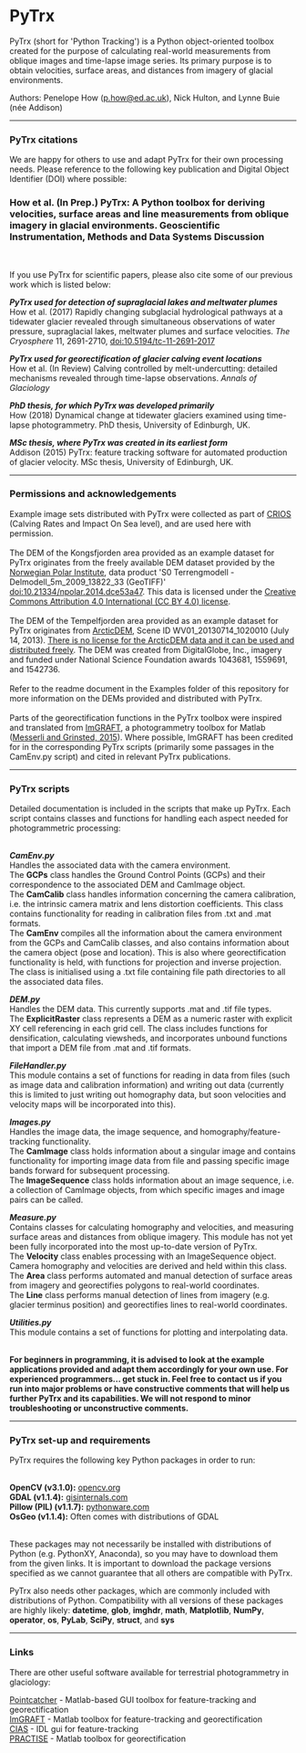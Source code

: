# PyTrx
PyTrx (short for 'Python Tracking') is a Python object-oriented toolbox created for the purpose of calculating real-world measurements from oblique images and time-lapse image series. Its primary purpose is to obtain velocities, surface areas, and distances from imagery of glacial environments.<br>

Authors: Penelope How (p.how@ed.ac.uk), Nick Hulton, and Lynne Buie (née Addison)<br>

<hr>

<h3>PyTrx citations</h3>

We are happy for others to use and adapt PyTrx for their own processing needs. Please reference to the following key publication and Digital Object Identifier (DOI) where possible:<br>

<h3>How et al. (In Prep.) PyTrx: A Python toolbox for deriving velocities, surface areas and line measurements from oblique imagery in glacial environments. Geoscientific Instrumentation, Methods and Data Systems Discussion</h3> <br>

If you use PyTrx for scientific papers, please also cite some of our previous work which is listed below: <br>

<b>*PyTrx used for detection of supraglacial lakes and meltwater plumes*</b><br>
How et al. (2017) Rapidly changing subglacial hydrological pathways at a tidewater glacier revealed through simultaneous observations of water pressure, supraglacial lakes, meltwater plumes and surface velocities. <i>The Cryosphere</i> 11, 2691-2710, <a href="https://doi.org/10.5194/tc-11-2691-2017">doi:10.5194/tc-11-2691-2017</a><br>

<b>*PyTrx used for georectification of glacier calving event locations*</b><br>
How et al. (In Review) Calving controlled by melt-undercutting: detailed mechanisms revealed through time-lapse observations. <i>Annals of Glaciology</i><br>

<b>*PhD thesis, for which PyTrx was developed primarily*</b><br>
How (2018) Dynamical change at tidewater glaciers examined using time-lapse photogrammetry. PhD thesis, University of Edinburgh, UK.<br>

<b>*MSc thesis, where PyTrx was created in its earliest form*</b><br>
Addison (2015) PyTrx: feature tracking software for automated production of glacier velocity. MSc thesis, University of Edinburgh, UK.<br>

<hr>

<h3>Permissions and acknowledgements</h3>
Example image sets distributed with PyTrx were collected as part of <a href="https://www.researchinsvalbard.no/project/7037">CRIOS</a> (Calving Rates and Impact On Sea level), and are used here with permission. <br><br> 
The DEM of the Kongsfjorden area provided as an example dataset for PyTrx originates from the freely available DEM dataset provided by the <a href="https://geodata.npolar.no/">Norwegian Polar Institute</a>, data product 'S0 Terrengmodell - Delmodell_5m_2009_13822_33 (GeoTIFF)'  <a href="https://doi.org/10.21334/npolar.2014.dce53a47">doi:10.21334/npolar.2014.dce53a47</a>. This data is licensed under the <a href="https://creativecommons.org/licenses/by/4.0/">Creative Commons Attribution 4.0 International (CC BY 4.0) license</a>.<br><br>
The DEM of the Tempelfjorden area provided as an example dataset for PyTrx originates from <a href="https://www.pgc.umn.edu/data/arcticdem/">ArcticDEM</a>, Scene ID WV01_20130714_1020010 (July 14, 2013). <a href="https://www.pgc.umn.edu/guides/arcticdem/additional-information/">There is no license for the ArcticDEM data and it can be used and distributed freely</a>. The DEM was created from DigitalGlobe, Inc., imagery and funded under National Science Foundation awards 1043681, 1559691, and 1542736. <br><br>
Refer to the readme document in the Examples folder of this repository for more information on the DEMs provided and distributed with PyTrx.<br><br>
Parts of the georectification functions in the PyTrx toolbox were inspired and translated from <a href="http://imgraft.glaciology.net/">ImGRAFT</a>, a photogrammetry toolbox for Matlab (<a href="https://www.geosci-instrum-method-data-syst.net/4/23/2015/gi-4-23-2015.pdf">Messerli and Grinsted, 2015</a>). Where possible, ImGRAFT has been credited for in the corresponding PyTrx scripts (primarily some passages in the CamEnv.py script) and cited in relevant PyTrx publications. 

<hr>
<h3>PyTrx scripts</h3>

Detailed documentation is included in the scripts that make up PyTrx. Each script contains classes and functions for handling each aspect needed for photogrammetric processing:<br><br>

<b>*CamEnv.py*</b><br>
Handles the associated data with the camera environment.<br>
The <b>GCPs</b> class handles the Ground Control Points (GCPs) and their correspondence to the associated DEM and CamImage object.<br>
The <b>CamCalib</b> class handles information concerning the camera calibration, i.e. the intrinsic camera matrix and lens distortion coefficients. This class contains functionality for reading in calibration files from .txt and .mat formats.<br>
The <b>CamEnv</b> compiles all the information about the camera environment from the GCPs and CamCalib classes, and also contains information about the camera object (pose and location). This is also where georectification functionality is held, with functions for projection and inverse projection. The class is initialised using a .txt file containing file path directories to all the associated data files.<br>

<b>*DEM.py*</b><br>
Handles the DEM data. This currently supports .mat and .tif file types.<br>
The <b>ExplicitRaster</b> class represents a DEM as a numeric raster with explicit XY cell referencing in each grid cell. The class includes functions for densification, calculating viewsheds, and incorporates unbound functions that import a DEM file from .mat and .tif formats.<br>

<b>*FileHandler.py*</b><br>
This module contains a set of functions for reading in data from files (such as image data and calibration information) and writing out data (currently this is limited to just writing out homography data, but soon velocities and velocity maps will be incorporated into this).<br>

<b>*Images.py*</b><br>
Handles the image data, the image sequence, and homography/feature-tracking functionality.<br> 
The <b>CamImage</b> class holds information about a singular image and contains functionality for importing image data from file and passing specific image bands forward for subsequent processing.<br>
The <b>ImageSequence</b> class holds information about an image sequence, i.e. a collection of CamImage objects, from which specific images and image pairs can be called.<br>

<b>*Measure.py*</b><br>
Contains classes for calculating homography and velocities, and measuring surface areas and distances from oblique imagery. This module has not yet been fully incorporated into the most up-to-date version of PyTrx.<br>
The <b>Velocity</b> class enables processing with an ImageSequence object. Camera homography and velocities are derived and held within this class.<br>
The <b>Area</b> class performs automated and manual detection of surface areas from imagery and georectifies polygons to real-world coordinates.<br>
The <b>Line</b> class performs manual detection of lines from imagery (e.g. glacier terminus position) and georectifies lines to real-world coordinates. <br>

<b>*Utilities.py*</b><br>
This module contains a set of functions for plotting and interpolating data.<br><br>

<b>For beginners in programming, it is advised to look at the example applications provided and adapt them accordingly for your own use. For experienced programmers... get stuck in. Feel free to contact us if you run into major problems or have constructive comments that will help us further PyTrx and its capabilities. We will not respond to minor troubleshooting or unconstructive comments.</b><br>

<hr>

<h3>PyTrx set-up and requirements</h3>

PyTrx requires the following key Python packages in order to run: <br><br>

<b>OpenCV (v3.1.0):</b> <a href="https://opencv.org/releases.html">opencv.org</a><br>
<b>GDAL (v1.1.4):</b> <a href="http://www.gisinternals.com/archive.php">gisinternals.com</a><br>
<b>Pillow (PIL) (v1.1.7):</b> <a href="http://www.pythonware.com/products/pil/">pythonware.com</a><br>
<b>OsGeo (v1.1.4):</b> Often comes with distributions of GDAL<br><br>

These packages may not necessarily be installed with distributions of Python (e.g. PythonXY, Anaconda), so you may have to download them from the given links. It is important to download the package versions specified as we cannot guarantee that all others are compatible with PyTrx. <br>

PyTrx also needs other packages, which are commonly included with distributions of Python. Compatibility with all versions of these packages are highly likely: <b>datetime</b>, <b>glob</b>, <b>imghdr</b>, <b>math</b>, <b>Matplotlib</b>, <b>NumPy</b>, <b>operator</b>, <b>os</b>, <b>PyLab</b>, <b>SciPy</b>, <b>struct</b>, and <b>sys</b> <br>

<hr>

<h3>Links</h3>

There are other useful software available for terrestrial photogrammetry in glaciology: <br>

<a href="http://www.lancaster.ac.uk/staff/jamesm/software/pointcatcher.htm">Pointcatcher</a> - Matlab-based GUI toolbox for feature-tracking and georectification <br>
<a href="http://imgraft.glaciology.net/">ImGRAFT</a> - Matlab toolbox for feature-tracking and georectification <br>
<a href="http://www.mn.uio.no/geo/english/research/projects/icemass/cias/">CIAS</a> - IDL gui for feature-tracking <br>
<a href="https://www.geosci-model-dev.net/9/307/2016/">PRACTISE</a> - Matlab toolbox for georectification
